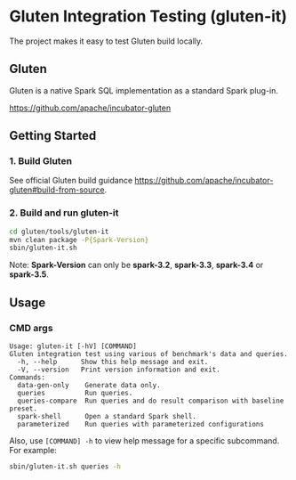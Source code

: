 # Gluten Integration Testing (gluten-it)

The project makes it easy to test Gluten build locally.

## Gluten

Gluten is a native Spark SQL implementation as a standard Spark plug-in.

https://github.com/apache/incubator-gluten

## Getting Started

### 1. Build Gluten

See official Gluten build guidance https://github.com/apache/incubator-gluten#build-from-source.

### 2. Build and run gluten-it

```sh
cd gluten/tools/gluten-it
mvn clean package -P{Spark-Version}
sbin/gluten-it.sh
```

Note: **Spark-Version** can only be **spark-3.2**, **spark-3.3**, **spark-3.4** or **spark-3.5**.

## Usage

### CMD args

```
Usage: gluten-it [-hV] [COMMAND]
Gluten integration test using various of benchmark's data and queries.
  -h, --help      Show this help message and exit.
  -V, --version   Print version information and exit.
Commands:
  data-gen-only    Generate data only.
  queries          Run queries.
  queries-compare  Run queries and do result comparison with baseline preset.
  spark-shell      Open a standard Spark shell.
  parameterized    Run queries with parameterized configurations
```

Also, use `[COMMAND] -h` to view help message for a specific subcommand. For example:

```sh
sbin/gluten-it.sh queries -h
```
